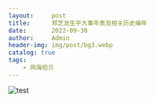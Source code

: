 ```yaml
---
layout:     post
title:      郑芝龙生平大事年表及相关历史编年
date:       2022-09-30
author:     Admin
header-img: img/post/bg3.webp
catalog: true
tags:
    - 网海拾贝
---
```

![test](https://img.locyoo.com/1030.jpg)